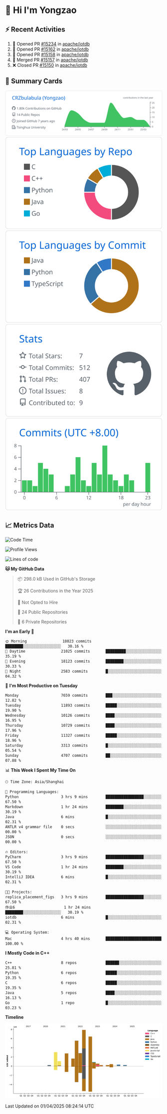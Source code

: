 # 👋 Hi I'm Yongzao

## ⚡ Recent Activities
<!--START_SECTION:activity-->
1. 💪 Opened PR [#15234](https://github.com/apache/iotdb/pull/15234) in [apache/iotdb](https://github.com/apache/iotdb)
2. 💪 Opened PR [#15162](https://github.com/apache/iotdb/pull/15162) in [apache/iotdb](https://github.com/apache/iotdb)
3. 💪 Opened PR [#15158](https://github.com/apache/iotdb/pull/15158) in [apache/iotdb](https://github.com/apache/iotdb)
4. 🎉 Merged PR [#15157](https://github.com/apache/iotdb/pull/15157) in [apache/iotdb](https://github.com/apache/iotdb)
5. ❌ Closed PR [#15150](https://github.com/apache/iotdb/pull/15150) in [apache/iotdb](https://github.com/apache/iotdb)
<!--END_SECTION:activity-->

## 🎑 Summary Cards

[![](https://raw.githubusercontent.com/CRZbulabula/CRZbulabula/main/profile-summary-card-output/github/0-profile-details.svg)](https://github.com/vn7n24fzkq/github-profile-summary-cards)
[![](https://raw.githubusercontent.com/CRZbulabula/CRZbulabula/main/profile-summary-card-output/github/1-repos-per-language.svg)](https://github.com/vn7n24fzkq/github-profile-summary-cards) [![](https://raw.githubusercontent.com/CRZbulabula/CRZbulabula/main/profile-summary-card-output/github/2-most-commit-language.svg)](https://github.com/vn7n24fzkq/github-profile-summary-cards)
[![](https://raw.githubusercontent.com/CRZbulabula/CRZbulabula/main/profile-summary-card-output/github/3-stats.svg)](https://github.com/vn7n24fzkq/github-profile-summary-cards) [![](https://raw.githubusercontent.com/CRZbulabula/CRZbulabula/main/profile-summary-card-output/github/4-productive-time.svg)](https://github.com/vn7n24fzkq/github-profile-summary-cards)

## 📈 Metrics Data

<!--START_SECTION:waka-->
![Code Time](http://img.shields.io/badge/Code%20Time-845%20hrs%2029%20mins-blue)

![Profile Views](http://img.shields.io/badge/Profile%20Views-0-blue)

![Lines of code](https://img.shields.io/badge/From%20Hello%20World%20I%27ve%20Written-33.9%20million%20lines%20of%20code-blue)

**🐱 My GitHub Data** 

> 📦 298.0 kB Used in GitHub's Storage 
 > 
> 🏆 26 Contributions in the Year 2025
 > 
> 🚫 Not Opted to Hire
 > 
> 📜 24 Public Repositories 
 > 
> 🔑 6 Private Repositories 
 > 
**I'm an Early 🐤** 

```text
🌞 Morning                18023 commits       ████████░░░░░░░░░░░░░░░░░   30.16 % 
🌆 Daytime                21025 commits       █████████░░░░░░░░░░░░░░░░   35.19 % 
🌃 Evening                18123 commits       ████████░░░░░░░░░░░░░░░░░   30.33 % 
🌙 Night                  2583 commits        █░░░░░░░░░░░░░░░░░░░░░░░░   04.32 % 
```
📅 **I'm Most Productive on Tuesday** 

```text
Monday                   7659 commits        ███░░░░░░░░░░░░░░░░░░░░░░   12.82 % 
Tuesday                  11893 commits       █████░░░░░░░░░░░░░░░░░░░░   19.90 % 
Wednesday                10126 commits       ████░░░░░░░░░░░░░░░░░░░░░   16.95 % 
Thursday                 10729 commits       ████░░░░░░░░░░░░░░░░░░░░░   17.96 % 
Friday                   11327 commits       █████░░░░░░░░░░░░░░░░░░░░   18.96 % 
Saturday                 3313 commits        █░░░░░░░░░░░░░░░░░░░░░░░░   05.54 % 
Sunday                   4707 commits        ██░░░░░░░░░░░░░░░░░░░░░░░   07.88 % 
```


📊 **This Week I Spent My Time On** 

```text
🕑︎ Time Zone: Asia/Shanghai

💬 Programming Languages: 
Python                   3 hrs 9 mins        █████████████████░░░░░░░░   67.50 % 
Markdown                 1 hr 24 mins        ████████░░░░░░░░░░░░░░░░░   30.19 % 
Java                     6 mins              █░░░░░░░░░░░░░░░░░░░░░░░░   02.31 % 
ANTLR v4 grammar file    0 secs              ░░░░░░░░░░░░░░░░░░░░░░░░░   00.00 % 
JSON                     0 secs              ░░░░░░░░░░░░░░░░░░░░░░░░░   00.00 % 

🔥 Editors: 
PyCharm                  3 hrs 9 mins        █████████████████░░░░░░░░   67.50 % 
VS Code                  1 hr 24 mins        ████████░░░░░░░░░░░░░░░░░   30.19 % 
IntelliJ IDEA            6 mins              █░░░░░░░░░░░░░░░░░░░░░░░░   02.31 % 

🐱‍💻 Projects: 
replica_placement_figs   3 hrs 9 mins        █████████████████░░░░░░░░   67.50 % 
作业6                      1 hr 24 mins        ████████░░░░░░░░░░░░░░░░░   30.19 % 
iotdb                    6 mins              █░░░░░░░░░░░░░░░░░░░░░░░░   02.31 % 

💻 Operating System: 
Mac                      4 hrs 40 mins       █████████████████████████   100.00 % 
```

**I Mostly Code in C++** 

```text
C++                      8 repos             ██████░░░░░░░░░░░░░░░░░░░   25.81 % 
Python                   6 repos             █████░░░░░░░░░░░░░░░░░░░░   19.35 % 
C                        6 repos             █████░░░░░░░░░░░░░░░░░░░░   19.35 % 
Java                     5 repos             ████░░░░░░░░░░░░░░░░░░░░░   16.13 % 
Go                       1 repo              █░░░░░░░░░░░░░░░░░░░░░░░░   03.23 % 
```



**Timeline**

![Lines of Code chart](https://raw.githubusercontent.com/CRZbulabula/CRZbulabula/main/assets/bar_graph.png)


 Last Updated on 01/04/2025 08:24:14 UTC
<!--END_SECTION:waka-->


